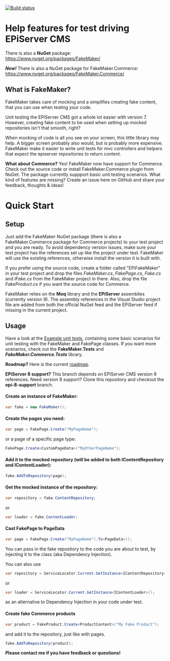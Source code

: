 [![Build status](https://ci.appveyor.com/api/projects/status/jk8x396fet3lxu84/branch/master?svg=true)](https://ci.appveyor.com/project/DavidVujic/episerver-fakemaker/branch/master)


﻿Help features for test driving EPiServer CMS
========

There is also a __NuGet__ package: https://www.nuget.org/packages/FakeMaker/

___New!___ There is also a NuGet package for FakeMaker.Commerce:
https://www.nuget.org/packages/FakeMaker.Commerce/

## What is FakeMaker?
FakeMaker takes care of mocking and a simplifies creating fake content, that you can use when testing your code.

Unit testing the EPiServer CMS got a whole lot easier with version 7. However, creating fake content to be used when setting up mocked repositories isn't that smooth, right?

When mocking of code is all you see on your screen, this little library may help. A bigger screen probably also would, but is probably more expensive. FakeMaker make it easier to write unit tests for mvc controllers and helpers that expect the episerver repositories to return content.

__What about Commerce?__
Yes! FakeMaker now have support for Commerce. Check out the source code or install FakeMaker.Commerce plugin from NuGet. The package currently suppport basic unit testing scenarios. What kind of features are missing? Create an issue here on GitHub and share your feedback, thoughts & ideas!

# Quick Start

## Setup
Just add the FakeMaker NuGet package (there is also a FakeMaker.Commerce package for Commerce projects) to your test project and you are ready. To avoid dependency version issues, make sure your test project has the references set up like the project under test. FakeMaker will use the existing references, otherwise install the version it is built with.

If you prefer using the source code, create a folder called "EPiFakeMaker" in your test project and drop the files _FakeMaker.cs_, _FakePage.cs_, _Fake.cs_ and _IFake.cs_ from the FakeMaker project in there. Also, drop the file _FakeProduct.cs_ if you want the source code for Commerce.

FakeMaker relies on the __Moq__ library and the __EPiServer__ assemblies (currently version 9). The assembly references in the Visual Studio project file are added from both the official NuGet feed and the EPiServer feed if missing in the current project.

## Usage
Have a look at the [Example unit tests](FakeMaker.Examples/ExampleUnitTests.cs), containing some basic scenarios for unit testing with the FakeMaker and FakePage classes. If you want more scenarios, check out the __FakeMaker.Tests__ and ___FakeMaker.Commerce.Tests___ library.

__Roadmap?__
Here is the current [roadmap](ROADMAP.md).

__EPiServer 8 support?__
This branch depends on EPiServer CMS version 9 references. Need version 8 support? Clone this repository and checkout the __epi-8-support__ branch.

#### Create an instance of FakeMaker:

```cs
var fake = new FakeMaker();
```

#### Create the pages you need:

```cs
var page = FakePage.Create("MyPageName");
```

or a page of a specific page type:

```cs
FakePage.Create<CustomPageData>("MyOtherPageName");
```

#### Add it to the mocked repository (will be added to both IContentRepository and IContentLoader):

```cs
fake.AddToRepository(page);
```

#### Get the mocked instance of the repository:

```cs
var repository = fake.ContentRepository;
```
or

```cs
var loader = fake.ContentLoader;
```

#### Cast FakePage to PageData

```cs
var page = FakePage.Create("MyPageName").To<PageData>();
```

You can pass in the fake repository to the code you are about to test, by injecting it to the class (aka Dependency Injection).

You can also use
```cs
var repository = ServiceLocator.Current.GetInstance<IContentRepository>();
```
or

```cs
var loader = ServiceLocator.Current.GetInstance<IContentLoader>();
```

as an alternative to Dependency Injection in your code under test.

#### Create fake Commerce products

```cs
var product = FakeProduct.Create<ProductContent>("My Fake Product");
```
and add it to the repository, just like with pages.

```cs
fake.AddToRepository(product);
```

__Please contact me if you have feedback or questions!__
